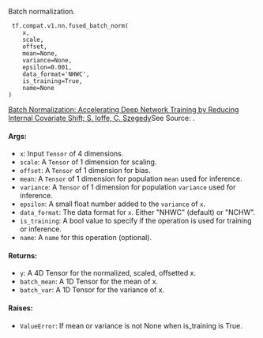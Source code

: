 
Batch normalization.

```
 tf.compat.v1.nn.fused_batch_norm(
    x,
    scale,
    offset,
    mean=None,
    variance=None,
    epsilon=0.001,
    data_format='NHWC',
    is_training=True,
    name=None
)
```
[Batch Normalization: Accelerating Deep Network Training by Reducing Internal Covariate Shift; S. Ioffe, C. Szegedy](http://arxiv.org/abs/1502.03167)See Source: .

#### Args:
- `x`: Input `Tensor` of 4 dimensions.
- `scale`: A `Tensor` of 1 dimension for scaling.
- `offset`: A `Tensor` of 1 dimension for bias.
- `mean`: A `Tensor` of 1 dimension for population `mean` used for inference.
- `variance`: A `Tensor` of 1 dimension for population `variance` used for inference.
- `epsilon`: A small float number added to the `variance` of `x`.
- `data_format`: The data format for `x`. Either "NHWC" (default) or "NCHW".
- `is_training`: A bool value to specify if the operation is used for training or inference.
- `name`: A `name` for this operation (optional).
#### Returns:
- `y`: A 4D Tensor for the normalized, scaled, offsetted x.
- `batch_mean`: A 1D Tensor for the mean of x.
- `batch_var`: A 1D Tensor for the variance of x.
#### Raises:
- `ValueError`: If mean or variance is not None when is_training is True.
